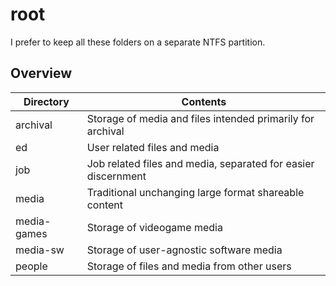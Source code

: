 # root

I prefer to keep all these folders on a separate NTFS partition.

## Overview

| Directory | Contents                                                     |
| ---------- | ------------------------------------------------------------ |
| archival | Storage of media and files intended primarily for archival |
| ed | User related files and media |
| job   | Job related files and media, separated for easier discernment |
| media | Traditional unchanging large format shareable content |
| media-games | Storage of videogame media |
| media-sw | Storage of user-agnostic software media |
| people | Storage of files and media from other users |
